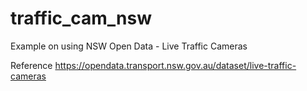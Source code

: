 # traffic_cam_nsw
Example on using NSW Open Data - Live Traffic Cameras

Reference
https://opendata.transport.nsw.gov.au/dataset/live-traffic-cameras
